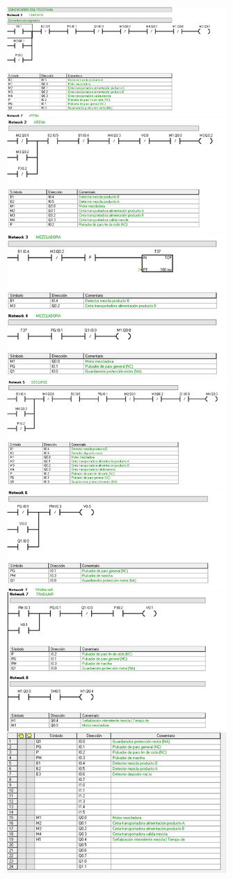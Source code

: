 # 
![](docs/Screenshot_1.png)
![](docs/Screenshot_2.png)
![](docs/Screenshot_3.png)
![](docs/Screenshot_4.png)
![](docs/Screenshot_5.png)
![](docs/Screenshot_6.png)
![](docs/Screenshot_7.png)




